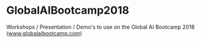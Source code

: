 # GlobalAIBootcamp2018
Workshops / Presentation / Demo's to use on the Global AI Bootcamp 2018 (www.globalaibootcamp.com)
